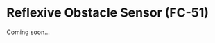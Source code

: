 # Reflexive Obstacle Sensor (FC-51)

Coming soon...

<!-- ![Demo SW-420](img/demo-fc-51.png)

O seguinte código monitora a saída do sensor e imprime uma mensagem no Serial Monitor do Arduino IDE sempre que um obstáculo é detectado (lembre-se, você pode ajustar a sensibilidade do sensor girando com cuidado o potenciômetro presente no mesmo, de acordo com a especificação do sensor esse ajuste muda a distância de detecção para um valor entre 2 e 80cm). Experimente colocar algum obstáculo (pode ser sua mão) na frente dos LEDs e aproximar ou afastar esse obstáculo para ver como a detecção ocorre.

```arduino
int obstacle;

void setup()
{
  Serial.begin(115200);
}

void loop()
{
  obstacle = digitalRead(16); //D0
  if (obstacle == HIGH)
  {
    Serial.println("Obstáculo detectado!");
  }
}
``` -->